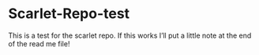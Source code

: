 # Scarlet-Repo-test
This is a test for the scarlet repo. If this works I’ll put a little note at the end of the read me file!
